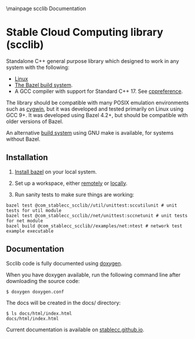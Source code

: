\mainpage scclib Documentation
# Stable Cloud Computing library (scclib)

Standalone C++ general purpose library which designed to work in any system with the following:
* [Linux](https://www.linux.org/)
* [The Bazel build system](https://bazel.build/).
* A GCC compiler with support for Standard C++ 17. See
[cppreference](https://en.cppreference.com/w/cpp/17).

The library should be compatible with many POSIX emulation environments such as
[cygwin](https://www.cygwin.com/), but it was developed and tested
primarily on Linux using GCC 9+. It was developed using Bazel 4.2+, but should be compatible
with older versions of Bazel.

An alternative [build system](make/) using GNU make is available, for systems without Bazel.

## Installation

1. [Install bazel](install_bazel.md) on your local system.

2. Set up a workspace, either [remotely](workspace_remote.md) or [locally](workspace_local.md).

3. Run sanity tests to make sure things are working:
```
bazel test @com_stablecc_scclib//util/unittest:sccutilunit # unit tests for util module
bazel test @com_stablecc_scclib//net/unittest:sccnetunit # unit tests for net module
bazel build @com_stablecc_scclib//examples/net:ntest # network test example executable
```

## Documentation

Scclib code is fully documented using [doxygen](https://www.doxygen.nl/index.html).

When you have doxygen available, run the following command line after downloading the source
code:
```
$ doxygen doxygen.conf
```

The docs will be created in the docs/ directory:
```
$ ls docs/html/index.html 
docs/html/index.html
```

Current documentation is available on
[stablecc.github.io](https://stablecc.github.io/scclib-doxygen/).
